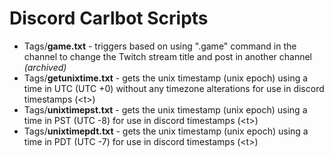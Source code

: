 # Discord Carlbot Scripts

- Tags/**game.txt** - triggers based on using ".game" command in the channel to change the Twitch stream title and post in another channel *(archived)*
- Tags/**getunixtime.txt** - gets the unix timestamp (unix epoch) using a time in UTC (UTC +0) without any timezone alterations for use in discord timestamps (\<t\>)
- Tags/**unixtimepst.txt** - gets the unix timestamp (unix epoch) using a time in PST (UTC -8) for use in discord timestamps (\<t\>)
- Tags/**unixtimepdt.txt** - gets the unix timestamp (unix epoch) using a time in PDT (UTC -7) for use in discord timestamps (\<t\>)
